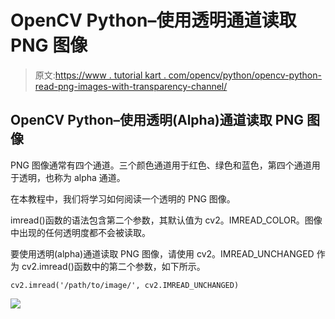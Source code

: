 # OpenCV Python–使用透明通道读取 PNG 图像

> 原文:[https://www . tutorial kart . com/opencv/python/opencv-python-read-png-images-with-transparency-channel/](https://www.tutorialkart.com/opencv/python/opencv-python-read-png-images-with-transparency-channel/)

## OpenCV Python–使用透明(Alpha)通道读取 PNG 图像

PNG 图像通常有四个通道。三个颜色通道用于红色、绿色和蓝色，第四个通道用于透明，也称为 alpha 通道。

在本教程中，我们将学习如何阅读一个透明的 PNG 图像。

imread()函数的语法包含第二个参数，其默认值为 cv2。IMREAD_COLOR。图像中出现的任何透明度都不会被读取。

要使用透明(alpha)通道读取 PNG 图像，请使用 cv2。IMREAD_UNCHANGED 作为 cv2.imread()函数中的第二个参数，如下所示。

```
cv2.imread('/path/to/image/', cv2.IMREAD_UNCHANGED)
```

[![](../Images/925da31b32d6bc3827932f6c8afb11bb.png)](https://www.tutorialkart.com/)